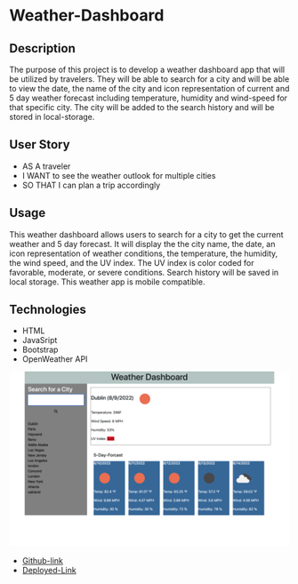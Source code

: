 # Weather-Dashboard 

## Description

The purpose of this project is to develop a weather dashboard app that will be utilized by travelers. They will be able to search for a city and will be able to view the date, the name of the city and icon representation of current and 5 day weather forecast including temperature, humidity and wind-speed for that specific city.  The city will be added to the search history and will be stored in local-storage. 

## User Story

- AS A traveler
- I WANT to see the weather outlook for multiple cities
- SO THAT I can plan a trip accordingly

## Usage

This weather dashboard allows users to search for a city to get the current weather and 5 day forecast.
It will display the the city name, the date, an icon representation of weather conditions, the temperature, the humidity, the wind speed, and the UV index.
The UV index is color coded for favorable, moderate, or severe conditions.
Search history will be saved in local storage.
This weather app is mobile compatible.

## Technologies

- HTML
- JavaSript
- Bootstrap
- OpenWeather API


![image](Assets/images/Weather-Dashboard-Screen-Shot.png)


- [Github-link](https://github.com/meskyA/weather-dashboard)
- [Deployed-Link](https://meskya.github.io/weather-dashboard/)
